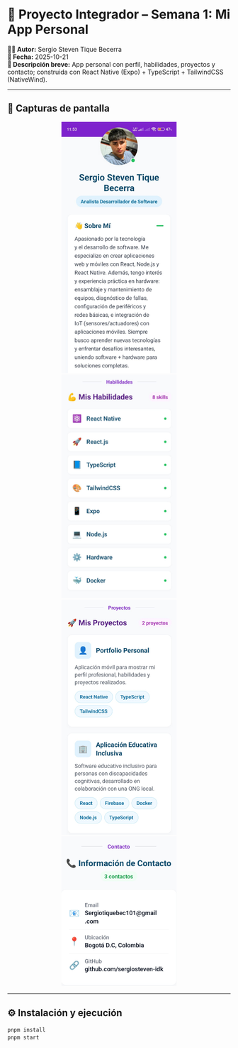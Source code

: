 # 🚀 Proyecto Integrador – Semana 1: Mi App Personal

**👨‍💻 Autor:** Sergio Steven Tique Becerra  
**📅 Fecha:** 2025-10-21  
**📄 Descripción breve:** App personal con perfil, habilidades, proyectos y contacto; construida con React Native (Expo) + TypeScript + TailwindCSS (NativeWind).

---

## 📸 Capturas de pantalla

<div align="center">

<img src="./screenshots/Perfil.png" alt="Perfil" width="260"/>
<img src="./screenshots/Habilidades.png" alt="Habilidades" width="260"/>
<img src="./screenshots/Proyectos.png" alt="Proyectos" width="260"/>
<img src="./screenshots/Contacto.png" alt="Contacto" width="260"/>

</div>

---

## ⚙️ Instalación y ejecución

```bash
pnpm install
pnpm start
